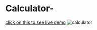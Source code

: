 # Calculator-
[click on this to see live demo](https://jatinmourya.github.io/Calculator-/)
![calculator ](https://user-images.githubusercontent.com/55657605/154412867-9687ba3f-faf8-44b5-b0ee-10698b9f60ff.png)

